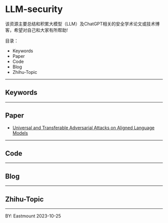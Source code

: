 # LLM-security
该资源主要总结和积累大模型（LLM）及ChatGPT相关的安全学术论文或技术博客，希望对自己和大家有所帮助!

目录：
- Keywords
- Paper
- Code
- Blog
- Zhihu-Topic


---

## Keywords


---

## Paper

- [Universal and Transferable Adversarial Attacks on Aligned Language Models](https://arxiv.org/abs/2307.15043)


---

## Code

---

## Blog


---

## Zhihu-Topic



----

BY: Eastmount 2023-10-25
